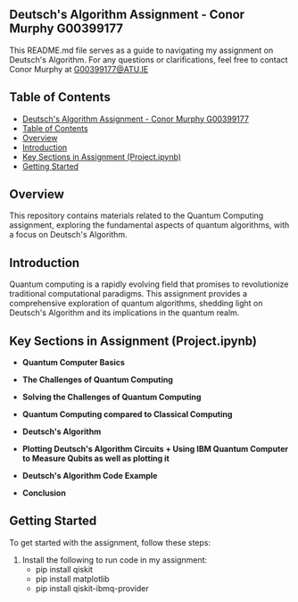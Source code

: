 ## Deutsch's Algorithm Assignment - Conor Murphy G00399177

This README.md file serves as a guide to navigating my assignment on Deutsch's Algorithm. For any questions or clarifications, feel free to contact Conor Murphy at G00399177@ATU.IE 

## Table of Contents
- [Deutsch's Algorithm Assignment - Conor Murphy G00399177](#deutschs-algorithm-assignment---conor-murphy-g00399177)
- [Table of Contents](#table-of-contents)
- [Overview](#overview)
- [Introduction](#introduction)
- [Key Sections in Assignment (Project.ipynb)](#key-sections-in-assignment-projectipynb)
- [Getting Started](#getting-started)

## Overview

This repository contains materials related to the Quantum Computing assignment, exploring the fundamental aspects of quantum algorithms, with a focus on Deutsch's Algorithm.

## Introduction

Quantum computing is a rapidly evolving field that promises to revolutionize traditional computational paradigms. This assignment provides a comprehensive exploration of quantum algorithms, shedding light on Deutsch's Algorithm and its implications in the quantum realm.

## Key Sections in Assignment (Project.ipynb)

- **Quantum Computer Basics**

- **The Challenges of Quantum Computing**

- **Solving the Challenges of Quantum Computing**
  
- **Quantum Computing compared to Classical Computing**

- **Deutsch's Algorithm**

- **Plotting Deutsch's Algorithm Circuits + Using IBM Quantum Computer to Measure Qubits as well as plotting it**

- **Deutsch's Algorithm Code Example**

- **Conclusion**
  

## Getting Started

To get started with the assignment, follow these steps:

1. Install the following to run code in my assignment:
    - pip install qiskit
    - pip install matplotlib
    - pip install qiskit-ibmq-provider


